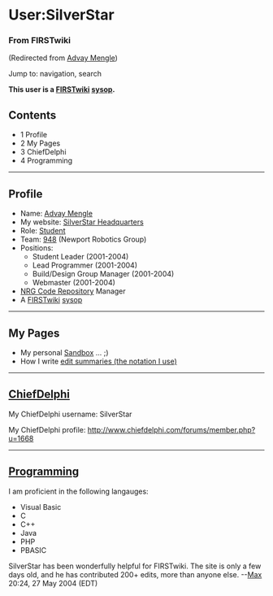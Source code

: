 # User:SilverStar

### From FIRSTwiki

(Redirected from [Advay Mengle](/index.php?title=Advay_Mengle&redirect=no
"Advay Mengle" ))

Jump to: navigation, search

**This user is a [FIRSTwiki](FIRSTwiki "FIRSTwiki" ) [sysop](FIRSTwiki:Administrators "FIRSTwiki:Administrators" ).**

## Contents

  * 1 Profile
  * 2 My Pages
  * 3 ChiefDelphi
  * 4 Programming  
---  
  

## Profile

  * Name: [Advay Mengle](Advay_Mengle "Advay Mengle" )
  * My website: [SilverStar Headquarters](http://home.comcast.net/~silverstarv1/ "http://home.comcast.net/~silverstarv1/" )
  * Role: [Student](Student "Student" )
  * Team: [948](948 "948" ) (Newport Robotics Group) 
  * Positions: 
    * Student Leader (2001-2004) 
    * Lead Programmer (2001-2004) 
    * Build/Design Group Manager (2001-2004) 
    * Webmaster (2001-2004) 
  * [NRG Code Repository](NRG_Code_Repository "NRG Code Repository" ) Manager 
  * A [FIRSTwiki](FIRSTwiki "FIRSTwiki" ) [sysop](FIRSTwiki:Administrators "FIRSTwiki:Administrators" )

* * *


## My Pages

  * My personal [Sandbox](User:SilverStar/Sandbox "User:SilverStar/Sandbox" ) ... ;) 
  * How I write [edit summaries (the notation I use)](User:SilverStar/Edit_summary_notation "User:SilverStar/Edit summary notation" )

* * *


## [ChiefDelphi](ChiefDelphi "ChiefDelphi" )

My ChiefDelphi username: SilverStar

My ChiefDelphi profile: <http://www.chiefdelphi.com/forums/member.php?u=1668>

* * *


## [Programming](Programming "Programming" )

I am proficient in the following langauges:

  * Visual Basic 
  * C 
  * C++ 
  * Java 
  * PHP 
  * PBASIC 

SilverStar has been wonderfully helpful for FIRSTwiki. The site is only a few
days old, and he has contributed 200+ edits, more than anyone else.
--[Max](User:Max "User:Max" ) 20:24, 27 May 2004 (EDT)

